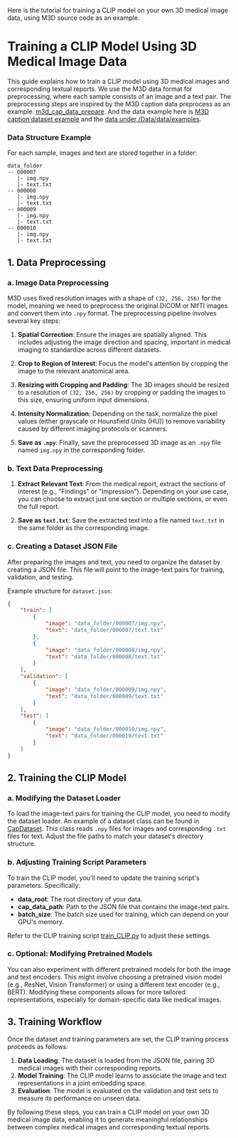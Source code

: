 Here is the tutorial for training a CLIP model on your own 3D medical image data, using M3D source code as an example.

# Training a CLIP Model Using 3D Medical Image Data

This guide explains how to train a CLIP model using 3D medical images and corresponding textual reports. We use the M3D data format for preprocessing, where each sample consists of an image and a text pair. The preprocessing steps are inspired by the M3D caption data preprocess as an example. [m3d_cap_data_prepare](https://github.com/zzs95/train_CLIP_M3D/blob/main/Data/process/m3d_cap_data_prepare.py). And the data example here is [M3D caption dataset example](https://huggingface.co/datasets/GoodBaiBai88/M3D-Cap/tree/main/data_examples) and the [data under /Data/data/examples](https://github.com/zzs95/train_CLIP_M3D/tree/main/Data/data/examples).

### Data Structure Example
For each sample, images and text are stored together in a folder:

```plaintext
data_folder
-- 000007
   |- img.npy
   |- text.txt
-- 000008
   |- img.npy
   |- text.txt
-- 000009
   |- img.npy
   |- text.txt
-- 000010
   |- img.npy
   |- text.txt
```

## 1. Data Preprocessing
### a. Image Data Preprocessing

M3D uses fixed resolution images with a shape of `(32, 256, 256)` for the model, meaning we need to preprocess the original DICOM or NIfTI images and convert them into `.npy` format. The preprocessing pipeline involves several key steps:

1. **Spatial Correction**: Ensure the images are spatially aligned. This includes adjusting the image direction and spacing, important in medical imaging to standardize across different datasets.
   
2. **Crop to Region of Interest**: Focus the model's attention by cropping the image to the relevant anatomical area.

3. **Resizing with Cropping and Padding**: The 3D images should be resized to a resolution of `(32, 256, 256)` by cropping or padding the images to this size, ensuring uniform input dimensions.

4. **Intensity Normalization**: Depending on the task, normalize the pixel values (either grayscale or Hounsfield Units (HU)) to remove variability caused by different imaging protocols or scanners.

5. **Save as `.npy`**: Finally, save the preprocessed 3D image as an `.npy` file named `img.npy` in the corresponding folder.

### b. Text Data Preprocessing

1. **Extract Relevant Text**: From the medical report, extract the sections of interest (e.g., "Findings" or "Impression"). Depending on your use case, you can choose to extract just one section or multiple sections, or even the full report.

2. **Save as `text.txt`**: Save the extracted text into a file named `text.txt` in the same folder as the corresponding image.

### c. Creating a Dataset JSON File

After preparing the images and text, you need to organize the dataset by creating a JSON file. This file will point to the image-text pairs for training, validation, and testing.

Example structure for `dataset.json`:

```json
{
    "train": [
        {
            "image": "data_folder/000007/img.npy",
            "text": "data_folder/000007/text.txt"
        },
        {
            "image": "data_folder/000008/img.npy",
            "text": "data_folder/000008/text.txt"
        }
    ],
    "validation": [
        {
            "image": "data_folder/000009/img.npy",
            "text": "data_folder/000009/text.txt"
        }
    ],
    "test": [
        {
            "image": "data_folder/000010/img.npy",
            "text": "data_folder/000010/text.txt"
        }
    ]
}
```

## 2. Training the CLIP Model

### a. Modifying the Dataset Loader

To load the image-text pairs for training the CLIP model, you need to modify the dataset loader. An example of a dataset class can be found in [CapDataset](https://github.com/zzs95/train_CLIP_M3D/blob/782c8f7c673d6167efbe753d57ef635842b7d302/LaMed/src/dataset/multi_dataset.py#L132). This class reads `.npy` files for images and corresponding `.txt` files for text. Adjust the file paths to match your dataset's directory structure.

### b. Adjusting Training Script Parameters

To train the CLIP model, you'll need to update the training script's parameters. Specifically:

- **data_root**: The root directory of your data.
- **cap_data_path**: Path to the JSON file that contains the image-text pairs.
- **batch_size**: The batch size used for training, which can depend on your GPU's memory.

Refer to the CLIP training script [train_CLIP.py](https://github.com/zzs95/train_CLIP_M3D/blob/main/LaMed/src/train/train_CLIP.py) to adjust these settings.

### c. Optional: Modifying Pretrained Models

You can also experiment with different pretrained models for both the image and text encoders. This might involve choosing a pretrained vision model (e.g., ResNet, Vision Transformer) or using a different text encoder (e.g., BERT). Modifying these components allows for more tailored representations, especially for domain-specific data like medical images.

## 3. Training Workflow

Once the dataset and training parameters are set, the CLIP training process proceeds as follows:

1. **Data Loading**: The dataset is loaded from the JSON file, pairing 3D medical images with their corresponding reports.
2. **Model Training**: The CLIP model learns to associate the image and text representations in a joint embedding space.
3. **Evaluation**: The model is evaluated on the validation and test sets to measure its performance on unseen data.

By following these steps, you can train a CLIP model on your own 3D medical image data, enabling it to generate meaningful relationships between complex medical images and corresponding textual reports.
